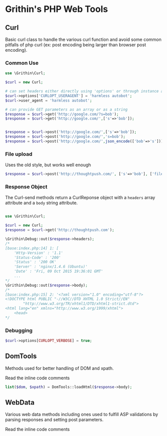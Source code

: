 # Grithin's PHP Web Tools

## Curl
Basic curl class to handle the various curl function and avoid some common pitfalls of  php curl (ex: post encoding being larger than browser post encoding).

### Common Use

```php
use \Grithin\Curl;

$curl = new Curl;

# can set headers either directly using 'options' or through instance attributes
$curl->options['CURLOPT_USERAGENT'] = 'harmless autobot';
$curl->user_agent = 'harmless autobot';

# can provide GET parameters as an array or as a string
$response = $curl->get('http://google.com/?s=bob');
$response = $curl->get('http://google.com/',['s'=>'bob']);


$response = $curl->post('http://google.com/',['s'=>'bob']);
$response = $curl->post('http://google.com/','s=bob');
$response = $curl->post('http://google.com/',json_encode(['bob'=>'s']));
```

###  File upload

Uses the old style, but works well enough
```php
$response = $curl->post('http://thoughtpush.com/', ['s'=>'bob'], ['file1'=>'@'.__FILE__]);
```

### Response Object

The Curl-send methods return  a CurlReponse object with a `headers` array attribute and a  `body` string attribute.


```php

use \Grithin\Curl;

$curl = new Curl;
$response = $curl->get('http://thoughtpush.com');

\Grithin\Debug::out($response->headers);
/*
[base:index.php:14] 1: [
	'Http-Version' : '1.1'
	'Status-Code' : '200'
	'Status' : '200 OK'
	'Server' : 'nginx/1.4.6 (Ubuntu)'
	'Date' : 'Fri, 09 Oct 2015 19:36:01 GMT'
	...
*/
\Grithin\Debug::out($response->body);
/*
[base:index.php:15] 2: '<?xml version="1.0" encoding="utf-8"?>
<!DOCTYPE html PUBLIC "-//W3C//DTD XHTML 1.0 Strict//EN"
        "http://www.w3.org/TR/xhtml1/DTD/xhtml1-strict.dtd">
<html lang="en" xmlns="http://www.w3.org/1999/xhtml">
	<head>
*/
```

### Debugging

```php
$curl->options[CURLOPT_VERBOSE] = true;
```

## DomTools

Methods used for better handling of DOM and xpath.

Read the inline code comments

```php
list($dom, $xpath) = DomTools::loadHtml($response->body);
```

## WebData

Various web data methods including ones used to fulfill ASP validations by parsing responses and setting post parameters.

Read the inline code comments